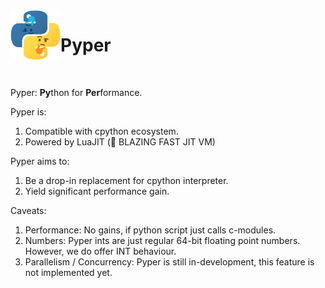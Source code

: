<img align="left" width="80" height="80" src="Logo.png" alt="Pyper Logo">

# Pyper

<br>

Pyper: **Py**thon for **Per**formance.

Pyper is:
1. Compatible with cpython ecosystem.
2. Powered by LuaJIT (🚀 BLAZING FAST JIT VM)

Pyper aims to:
1. Be a drop-in replacement for cpython interpreter.
2. Yield significant performance gain.

Caveats:
1. Performance: No gains, if python script just calls c-modules.
2. Numbers: Pyper ints are just regular 64-bit floating point numbers. However, we do offer INT behaviour.
3. Parallelism / Concurrency: Pyper is still in-development, this feature is not implemented yet.

